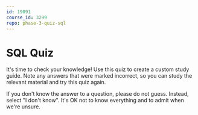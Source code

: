 ```yaml
---
id: 19091
course_id: 3299
repo: phase-3-quiz-sql
---
```


# SQL Quiz

It's time to check your knowledge! Use this quiz to create a custom study guide. Note any answers that were marked incorrect, so you can study the relevant material and try this quiz again.
  

If you don't know the answer to a question, please do not guess. Instead, select "I don't know". It's OK not to know everything and to admit when we're unsure.
